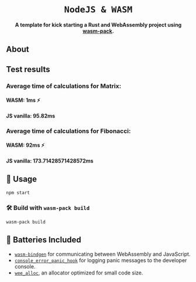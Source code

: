<div align="center">

  <h1><code>NodeJS & WASM</code></h1>

  <strong>A template for kick starting a Rust and WebAssembly project using <a href="https://github.com/rustwasm/wasm-pack">wasm-pack</a>.</strong>

</div>

## About

## Test results

### Average time of calculations for Matrix:
#### WASM:  1ms   ⚡
#### JS vanilla:  95.82ms
### Average time of calculations for Fibonacci:
#### WASM:  92ms  ⚡
#### JS vanilla:  173.71428571428572ms


## 🚴 Usage

```
npm start
```

### 🛠️ Build with `wasm-pack build`

```
wasm-pack build
```

## 🔋 Batteries Included

* [`wasm-bindgen`](https://github.com/rustwasm/wasm-bindgen) for communicating
  between WebAssembly and JavaScript.
* [`console_error_panic_hook`](https://github.com/rustwasm/console_error_panic_hook)
  for logging panic messages to the developer console.
* [`wee_alloc`](https://github.com/rustwasm/wee_alloc), an allocator optimized
  for small code size.
